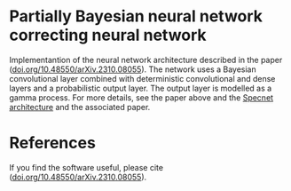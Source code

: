 # Partially Bayesian neural network correcting neural network
Implementantion of the neural network architecture described in the paper ([doi.org/10.48550/arXiv.2310.08055](https://doi.org/10.48550/arXiv.2310.08055)).
The network uses a Bayesian convolutional layer combined with deterministic convolutional and dense layers and a probabilistic output layer.
The output layer is modelled as a gamma process. For more details, see the paper above and the [Specnet architecture](https://github.com/Valensicv/Specnet) and the associated paper.

# References
If you find the software useful, please cite ([doi.org/10.48550/arXiv.2310.08055](https://doi.org/10.48550/arXiv.2310.08055)).
